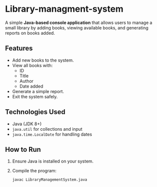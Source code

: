 # Library-managment-system


A simple **Java-based console application** that allows users to manage a small library by adding books, viewing available books, and generating reports on books added.

## Features

- Add new books to the system.
- View all books with:
  - ID
  - Title
  - Author
  - Date added
- Generate a simple report.
- Exit the system safely.

## Technologies Used

- Java (JDK 8+)
- `java.util` for collections and input
- `java.time.LocalDate` for handling dates

## How to Run

1. Ensure Java is installed on your system.
2. Compile the program:

   ```bash
   javac LibraryManagementSystem.java

